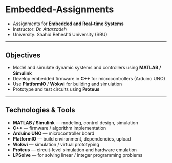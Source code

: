 # Embedded-Assignments

+ Assignments for **Embedded and Real-time Systems**
+ Instructor: *Dr. Attarzadeh*
+ University: Shahid Beheshti University (SBU)

---

## Objectives

- Model and simulate dynamic systems and controllers using **MATLAB / Simulink**  
- Develop embedded firmware in **C++** for microcontrollers (Arduino UNO)  
- Use **PlatformIO** / **Wokwi** for building and simulation  
- Prototype and test circuits using **Proteus**  

---

## Technologies & Tools

- **MATLAB / Simulink** — modeling, control design, simulation  
- **C++** — firmware / algorithm implementation  
- **Arduino UNO** — microcontroller board  
- **PlatformIO** — build environment, dependencies, upload  
- **Wokwi** — simulation / virtual prototyping  
- **Proteus** — circuit-level simulation and hardware emulation  
- **LPSolve** — for solving linear / integer programming problems  
